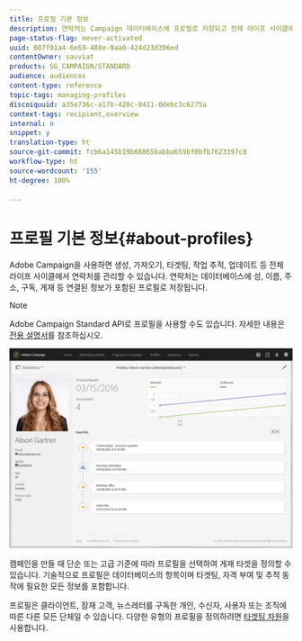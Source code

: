 ```yaml
---
title: 프로필 기본 정보
description: 연락처는 Campaign 데이터베이스에 프로필로 저장되고 전체 라이프 사이클에 업데이트됩니다.
page-status-flag: never-activated
uuid: 087f91a4-6e69-488e-9aa0-424d23d396ed
contentOwner: sauviat
products: SG_CAMPAIGN/STANDARD
audience: audiences
content-type: reference
topic-tags: managing-profiles
discoiquuid: a35e736c-a17b-420c-8411-0debc3c6275a
context-tags: recipient,overview
internal: n
snippet: y
translation-type: ht
source-git-commit: fcb6a145b19b68865babba659bf0bfb7623397c8
workflow-type: ht
source-wordcount: '155'
ht-degree: 100%

---
```



# 프로필 기본 정보{#about-profiles}

Adobe Campaign을 사용하면 생성, 가져오기, 타겟팅, 작업 추적, 업데이트 등 전체 라이프 사이클에서 연락처를 관리할 수 있습니다. 연락처는 데이터베이스에 성, 이름, 주소, 구독, 게재 등 연결된 정보가 포함된 프로필로 저장됩니다.

>[!NOTE]
>
>Adobe Campaign Standard API로 프로필을 사용할 수도 있습니다. 자세한 내용은 [전용 설명서](../../api/using/retrieving-profiles.md)를 참조하십시오.

![](assets/marketing_history.png)

캠페인을 만들 때 단순 또는 고급 기준에 따라 프로필을 선택하여 게재 타겟을 정의할 수 있습니다. 기술적으로 프로필은 데이터베이스의 항목이며 타겟팅, 자격 부여 및 추적 동작에 필요한 모든 정보를 포함합니다.

프로필은 클라이언트, 잠재 고객, 뉴스레터를 구독한 개인, 수신자, 사용자 또는 조직에 따른 다른 모든 단체일 수 있습니다. 다양한 유형의 프로필을 정의하려면 [타겟팅 차원](../../automating/using/query.md#targeting-dimensions-and-resources)을 사용합니다.
